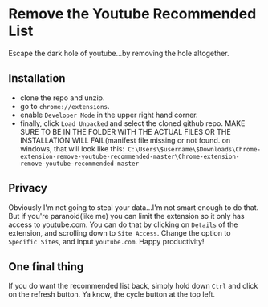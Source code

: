 # Remove the Youtube Recommended List
Escape the dark hole of youtube...by removing the hole altogether.
## Installation
* clone the repo and unzip.
* go to `chrome://extensions`.
* enable `Developer Mode` in the upper right hand corner. 
* finally, click `Load Unpacked` and select the cloned github repo. MAKE SURE TO BE IN THE FOLDER WITH THE ACTUAL FILES OR THE INSTALLATION WILL FAIL(manifest file missing or not found. on windows, that will look like this:` C:\Users\$username\$Downloads\Chrome-extension-remove-youtube-recommended-master\Chrome-extension-remove-youtube-recommended-master`
## Privacy
Obviously I'm not going to steal your data...I'm not smart enough to do that. But if you're paranoid(like me) you can limit the extension so it only has access to youtube.com. You can do that by clicking on `Details` of the extension, and scrolling down to `Site Access`. Change the option to `Specific Sites`, and input `youtube.com`. Happy productivity!
## One final thing
If you do want the recommended list back, simply hold down `Ctrl` and click on the refresh button. Ya know, the cycle button at the top left.
